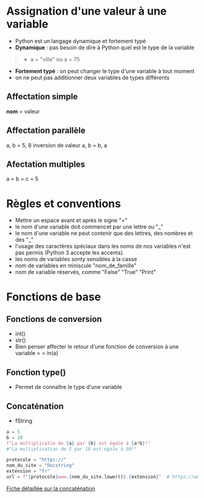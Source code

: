 # Assignation d'une valeur à une variable

- Python est un langage dynamique et fortement typé
- **Dynamique** : pas besoin de dire à Python quel est le type de la variable 
>- a = "ville" ou a = 75 
- **Fortement typé** : on peut changer le type d'une variable à tout moment
- on ne peut pas additionner deux variables de types différents

## Affectation simple
**nom** = valeur 

## Affectation parallèle
a, b = 5, 8
inversion de valeur a, b = b, a

## Afectation multiples
a = b = c = 5

# Règles et conventions
 
- Mettre un espace avant et après le signe "="
- le nom d'une variable doit commencet par une lettre ou "_"
- le nom d'une variable ne peut contenir que des lettres, des nombres et des "_"
- l'usage des caractères spéciaux dans les noms de nos variables n'est pas permis (Python 3 accepte les accents).
- les noms de variables sonty sensibles à la casse
- nom de variables en miniscule "nom_de_famille"
- nom de variable réservés, comme "False" "True" "Print"
 
# Fonctions de base

## Fonctions de conversion
 
- int()
- str()
- Bien penser affecter le retour d'une fonction de conversion à une variable = = in(a)
 
 ## Fonction type()
 
- Permet de connaître le type d'une variable
 
## Concaténation
 
- fString

```python
a = 5
b = 10
f"La multiplicatin de {a} par {b} est égale à {a*b}!" 
#"La multiplication de 5 par 10 est égale à 50!"
```
```python
protocole = "https://"
nom_du_site = "Docstring"
extension = "fr"
url = f"{protocole}www.{nom_du_site.lower()}.{extension}"  # https://www.docstring.fr
 ```
[Fiche détaillée sur la concaténation](https://www.docstring.fr/blog/le-formatage-des-chaines-de-caracteres-avec-python/)
 
 
 
